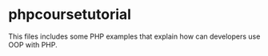 # phpcoursetutorial
This files includes some PHP examples that explain how can developers use OOP with PHP.
